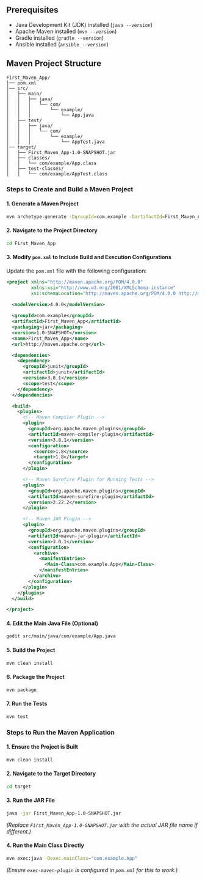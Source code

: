 ## Prerequisites
- Java Development Kit (JDK) installed (`java --version`)
- Apache Maven installed (`mvn --version`)
- Gradle installed (`gradle --version`)
- Ansible installed (`ansible --version`)

## Maven Project Structure
```
First_Maven_App/
│── pom.xml
│── src/
│   ├── main/
│   │   ├── java/
│   │   │   └── com/
│   │   │       └── example/
│   │   │           └── App.java
│   ├── test/
│   │   ├── java/
│   │   │   └── com/
│   │   │       └── example/
│   │   │           └── AppTest.java
│── target/
│   ├── First_Maven_App-1.0-SNAPSHOT.jar
│   ├── classes/
│   │   └── com/example/App.class
│   ├── test-classes/
│   │   └── com/example/AppTest.class
```

### Steps to Create and Build a Maven Project

#### 1. Generate a Maven Project
```bash
mvn archetype:generate -DgroupId=com.example -DartifactId=First_Maven_App -DarchetypeArtifactId=maven-archetype-quickstart -DinteractiveMode=false
```

#### 2. Navigate to the Project Directory
```bash
cd First_Maven_App
```

#### 3. Modify `pom.xml` to Include Build and Execution Configurations
Update the `pom.xml` file with the following configuration:
```xml
<project xmlns="http://maven.apache.org/POM/4.0.0"
         xmlns:xsi="http://www.w3.org/2001/XMLSchema-instance"
         xsi:schemaLocation="http://maven.apache.org/POM/4.0.0 http://maven.apache.org/maven-v4_0_0.xsd">
  
  <modelVersion>4.0.0</modelVersion>

  <groupId>com.example</groupId>
  <artifactId>First_Maven_App</artifactId>
  <packaging>jar</packaging>
  <version>1.0-SNAPSHOT</version>
  <name>First_Maven_App</name>
  <url>http://maven.apache.org</url>

  <dependencies>
    <dependency>
      <groupId>junit</groupId>
      <artifactId>junit</artifactId>
      <version>3.8.1</version>
      <scope>test</scope>
    </dependency>
  </dependencies>

  <build>
    <plugins>
      <!-- Maven Compiler Plugin -->
      <plugin>
        <groupId>org.apache.maven.plugins</groupId>
        <artifactId>maven-compiler-plugin</artifactId>
        <version>3.8.1</version>
        <configuration>
          <source>1.8</source>
          <target>1.8</target>
        </configuration>
      </plugin>

      <!-- Maven Surefire Plugin for Running Tests -->
      <plugin>
        <groupId>org.apache.maven.plugins</groupId>
        <artifactId>maven-surefire-plugin</artifactId>
        <version>2.22.2</version>
      </plugin>

      <!-- Maven JAR Plugin -->
      <plugin>
        <groupId>org.apache.maven.plugins</groupId>
        <artifactId>maven-jar-plugin</artifactId>
        <version>3.0.1</version>
        <configuration>
          <archive>
            <manifestEntries>
              <Main-Class>com.example.App</Main-Class>
            </manifestEntries>
          </archive>
        </configuration>
      </plugin>
    </plugins>
  </build>

</project>
```

#### 4. Edit the Main Java File (Optional)
```bash
gedit src/main/java/com/example/App.java
```

#### 5. Build the Project
```bash
mvn clean install
```

#### 6. Package the Project
```bash
mvn package
```

#### 7. Run the Tests
```bash
mvn test
```

### Steps to Run the Maven Application

#### 1. Ensure the Project is Built
```bash
mvn clean install
```

#### 2. Navigate to the Target Directory
```bash
cd target
```

#### 3. Run the JAR File
```bash
java -jar First_Maven_App-1.0-SNAPSHOT.jar
```
*(Replace `First_Maven_App-1.0-SNAPSHOT.jar` with the actual JAR file name if different.)*

#### 4. Run the Main Class Directly
```bash
mvn exec:java -Dexec.mainClass="com.example.App"
```
*(Ensure `exec-maven-plugin` is configured in `pom.xml` for this to work.)*
